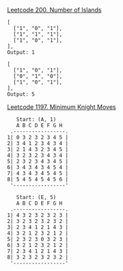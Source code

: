 [Leetcode 200. Number of Islands](https://github.com/kanatov/algorithm-problems/blob/main/200-number-of-islands/200-number-of-islands.js)

```
[
  ["1", "0", "1"],
  ["1", "1", "1"],
  ["1", "0", "1"],
],
Output: 1
```

```
[
  ["1", "0", "1"],
  ["0", "1", "0"],
  ["1", "0", "1"],
],
Output: 5
```

[Leetcode 1197. Minimum Knight Moves](https://github.com/kanatov/algorithm-problems/blob/main/1197-minimum-knight-moves/1197-minimum-knight-moves.js)

```
   Start: (A, 1)
   A B C D E F G H
 .-----------------.
1| 0 3 2 3 2 3 4 5 |
2| 3 4 1 2 3 4 3 4 |
3| 2 1 4 3 2 3 4 5 |
4| 3 2 3 2 3 4 3 4 |
5| 2 3 2 3 4 3 4 5 |
6| 3 4 3 4 3 4 5 4 |
7| 4 3 4 3 4 5 4 5 |
8| 5 4 5 4 5 4 5 6 |
 '-----------------'

   Start: (E, 5)
   A B C D E F G H
 .-----------------.
1| 4 3 2 3 2 3 2 3 |
2| 3 2 3 2 3 2 3 2 |
3| 2 3 4 1 2 1 4 3 |
4| 3 2 1 2 3 2 1 2 |
5| 2 3 2 3 0 3 2 3 |
6| 3 2 1 2 3 2 1 2 |
7| 2 3 4 1 2 1 4 3 |
8| 3 2 3 2 3 2 3 2 |
 '-----------------'
```
